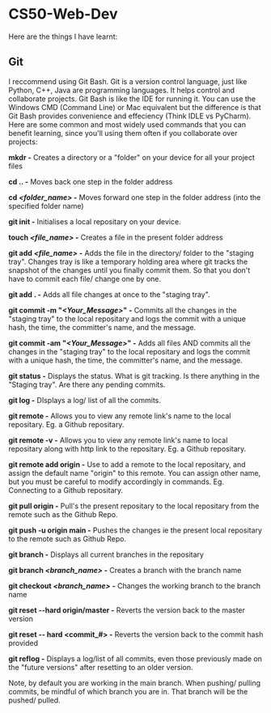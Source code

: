 # CS50-Web-Dev
Here are the things I have learnt:
## Git
I reccommend using Git Bash. Git is a version control language, just like Python, C++, Java are programming languages. It helps control and collaborate projects. Git Bash is like the IDE for running it. You can use the Windows CMD (Command Line) or Mac equivalent but the difference is that Git Bash provides convenience and effeciency (Think IDLE vs PyCharm).
Here are some common and most widely used commands that you can benefit learning, since you'll using them often if you collaborate over projects:

**mkdr -** Creates a directory or a "folder" on your device for all your project files

**cd .. -** Moves back one step in the folder address

**cd _<folder_name>_ -** Moves forward one step in the folder address (into the specified folder name)

**git init -** Initialises a local repositary on your device.

**touch _<file_name>_ -** Creates a file in the present folder address

**git add _<file_name>_ -** Adds the file in the directory/ folder to the "staging tray". Changes tray is like a temporary holding area where git tracks the snapshot of the changes until you finally commit them. So that you don't have to commit each file/ change one by one.

**git add . -** Adds all file changes at once to the "staging tray".

**git commit -m "_<Your_Message>_" -** Commits all the changes in the "staging tray" to the local repositary and logs the commit with a unique hash, the time, the committer's name, and the message.

**git commit -am "_<Your_Message>_" -** Adds all files AND commits all the changes in the "staging tray" to the local repositary and logs the commit with a unique hash, the time, the committer's name, and the message.

**git status -** Displays the status. What is git tracking. Is there anything in the "Staging tray". Are there any pending commits.

**git log -** DIsplays a log/ list of all the commits.

**git remote -** Allows you to view any remote link's name to the local repositary. Eg. a Github repositary.

**git remote -v -** Allows you to view any remote link's name to local repositary along with http link to the repositary. Eg. a Github repositary.

**git remote add origin _<Repo Link>_ -** Use to add a remote to the local repositary, and assign the default name "origin" to this remote. You can assign other name, but you must be careful to modify accordingly in commands.  Eg. Connecting to a Github repositary.

**git pull origin -** Pull's the present repositary to the local repositary from the remote such as the Github Repo.

**git push -u origin main -** Pushes the changes ie the present local repositary to the remote such as Github Repo.

**git branch -** Displays all current branches in the repositary

**git branch _<branch_name>_ -** Creates a branch with the branch name

**git checkout _<branch_name>_ -** Changes the working branch to the branch name

**git reset --hard origin/master -** Reverts the version back to the master version

**git reset -- hard <commit_#> -** Reverts the version back to the commit hash provided

**git reflog -** Displays a log/list of all commits, even those previously made on the "future versions" after resetting to an older version.

Note, by default you are working in the main branch. When pushing/ pulling commits, be mindful of which branch you are in. That branch will be the pushed/ pulled.
